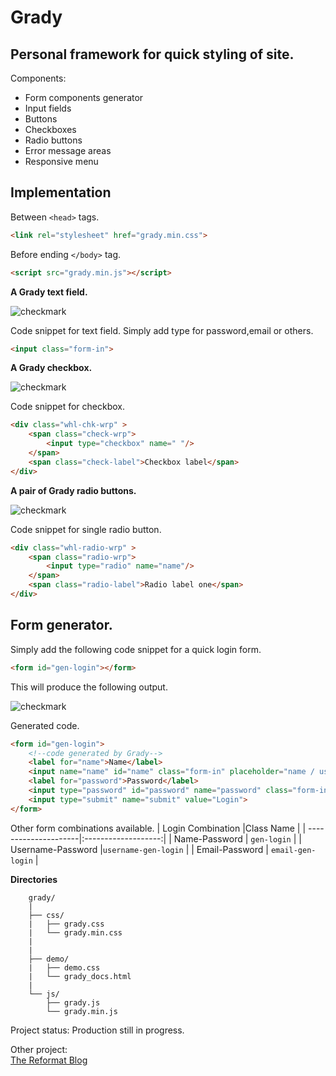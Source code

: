 Grady
=
Personal framework for quick styling of site.
-
Components:
 - Form components generator
 - Input fields
 - Buttons
 - Checkboxes
 - Radio buttons
 - Error message areas
 - Responsive menu
 
**Implementation**
-
 Between `<head>` tags.
```html
<link rel="stylesheet" href="grady.min.css">
```
 Before ending `</body>` tag.
```html
<script src="grady.min.js"></script>
```
**A Grady text field.**

![checkmark]( https://github.com/markogrady1/grady/raw/master/demo/images/text_field_img.png)

  Code snippet for text field.
  Simply add type for password,email or others.
```html
<input class="form-in">
```
**A Grady checkbox.**

![checkmark]( https://github.com/markogrady1/grady/raw/master/demo/images/grady_checkbox_img.png)
  
   Code snippet for checkbox.
```html
<div class="whl-chk-wrp" >
	<span class="check-wrp">
		<input type="checkbox" name=" "/>
	</span>
	<span class="check-label">Checkbox label</span>
</div>
```
 **A pair of Grady radio buttons.**
 
![checkmark]( https://github.com/markogrady1/grady/raw/master/demo/images/grady_radio_btn_img.png)
  
Code snippet for single radio button.
```html
<div class="whl-radio-wrp" >
	<span class="radio-wrp">
		<input type="radio" name="name"/>
	</span>
	<span class="radio-label">Radio label one</span>
</div>	
```
Form generator.
-
Simply add the following code snippet for a quick login form.
```html
<form id="gen-login"></form>
```
This will produce the following output.

![checkmark]( https://github.com/markogrady1/grady/raw/master/demo/images/generated_login_form.png)

Generated code.
```html
<form id="gen-login">
	<!--code generated by Grady-->
	<label for="name">Name</label>
	<input name="name" id="name" class="form-in" placeholder="name / username">
	<label for="password">Password</label>
	<input type="password" id="password" name="password" class="form-in">
	<input type="submit" name="submit" value="Login">
</form>
```
Other form combinations available.
| Login Combination    |Class Name 	     |
| ---------------------|:-------------------:| 
| Name-Password        | `gen-login` 	     | 
| Username-Password    |`username-gen-login` | 
| Email-Password       | `email-gen-login`   | 


**Directories**
```
	grady/
	|
	├── css/
	|   ├── grady.css
	|   └── grady.min.css
	|   
	|
	├── demo/
	|   ├── demo.css
	|   └── grady_docs.html
	|
	└── js/
	    ├── grady.js
	    └── grady.min.js
```
Project status: Production still in progress.

Other project:  
<a href="http://www.thereformat.com" target="_blank">The Reformat Blog</a>


